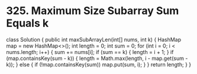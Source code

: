 # 325. Maximum Size Subarray Sum Equals k

class Solution { public int maxSubArrayLen\(int\[\] nums, int k\) { HashMap map = new HashMap&lt;&gt;\(\); int length = 0; int sum = 0; for \(int i = 0; i &lt; nums.length; i++\) { sum += nums\[i\]; if \(sum == k\) { length = i + 1; } if \(map.containsKey\(sum - k\)\) { length = Math.max\(length, i - map.get\(sum - k\)\); } else { if \(!map.containsKey\(sum\)\) map.put\(sum, i\); } } return length; } }


